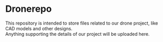 # Dronerepo
This repository is intended to store files related to our drone project, like CAD models and other designs.
<br>
Anything supporting the details of our project will be uploaded here.
